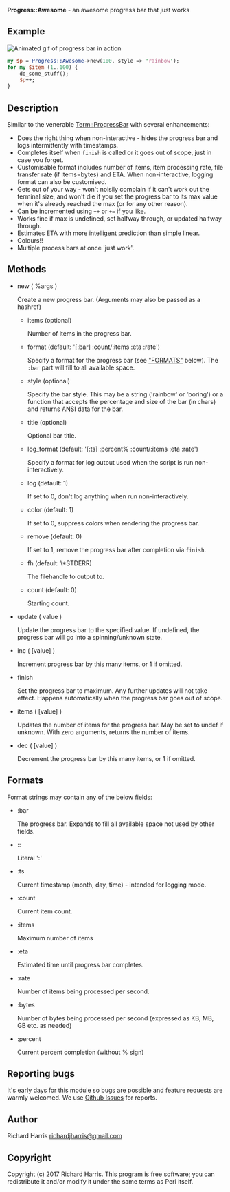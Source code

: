 **Progress::Awesome** - an awesome progress bar that just works

## Example

![Animated gif of progress bar in action](https://i.imgur.com/g2MeL7q.gif)

```perl
my $p = Progress::Awesome->new(100, style => 'rainbow');
for my $item (1..100) {
    do_some_stuff();
    $p++;
}
```

## Description

Similar to the venerable [Term::ProgressBar](https://metacpan.org/pod/Term::ProgressBar) with several enhancements:

- Does the right thing when non-interactive - hides the progress bar and logs
intermittently with timestamps.
- Completes itself when `finish` is called or it goes out of scope, just in case
you forget.
- Customisable format includes number of items, item processing rate, file transfer
rate (if items=bytes) and ETA. When non-interactive, logging format can also be
customised.
- Gets out of your way - won't noisily complain if it can't work out the terminal
size, and won't die if you set the progress bar to its max value when it's already
reached the max (or for any other reason).
- Can be incremented using `++` or `+=` if you like.
- Works fine if max is undefined, set halfway through, or updated halfway through.
- Estimates ETA with more intelligent prediction than simple linear.
- Colours!!
- Multiple process bars at once 'just work'.

## Methods

- new ( %args )

    Create a new progress bar. (Arguments may also be passed as a hashref)

    - items (optional)

        Number of items in the progress bar.

    - format (default: '\[:bar\] :count/:items :eta :rate')

        Specify a format for the progress bar (see ["FORMATS"](#formats) below).
        The `:bar` part will fill to all available space.

    - style (optional)

        Specify the bar style. This may be a string ('rainbow' or 'boring') or a function
        that accepts the percentage and size of the bar (in chars) and returns ANSI data
        for the bar.

    - title (optional)

        Optional bar title.

    - log\_format (default: '\[:ts\] :percent% :count/:items :eta :rate')

        Specify a format for log output used when the script is run non-interactively.

    - log (default: 1)

        If set to 0, don't log anything when run non-interactively.

    - color (default: 1)

        If set to 0, suppress colors when rendering the progress bar.

    - remove (default: 0)

        If set to 1, remove the progress bar after completion via `finish`.

    - fh (default: \\\*STDERR)

        The filehandle to output to.

    - count (default: 0)

        Starting count.

- update ( value )

    Update the progress bar to the specified value. If undefined, the progress bar will go into
    a spinning/unknown state.

- inc ( \[value\] )

    Increment progress bar by this many items, or 1 if omitted.

- finish

    Set the progress bar to maximum. Any further updates will not take effect. Happens automatically
    when the progress bar goes out of scope.

- items ( \[value\] )

    Updates the number of items for the progress bar. May be set to undef if unknown. With zero
    arguments, returns the number of items.

- dec ( \[value\] )

    Decrement the progress bar by this many items, or 1 if omitted.

## Formats

Format strings may contain any of the below fields:

- :bar

    The progress bar. Expands to fill all available space not used by other fields.

- ::

    Literal ':'

- :ts

    Current timestamp (month, day, time) - intended for logging mode.

- :count

    Current item count.

- :items

    Maximum number of items

- :eta

    Estimated time until progress bar completes.

- :rate

    Number of items being processed per second.

- :bytes

    Number of bytes being processed per second (expressed as KB, MB, GB etc. as needed)

- :percent

    Current percent completion (without % sign)

## Reporting bugs

It's early days for this module so bugs are possible and feature requests are warmly
welcomed. We use [Github Issues](https://github.com/richardjharris/perl-Progress-Awesome/issues)
for reports.

## Author

Richard Harris richardjharris@gmail.com

## Copyright

Copyright (c) 2017 Richard Harris.  This program is free software; you can
redistribute it and/or modify it under the same terms as Perl itself.
